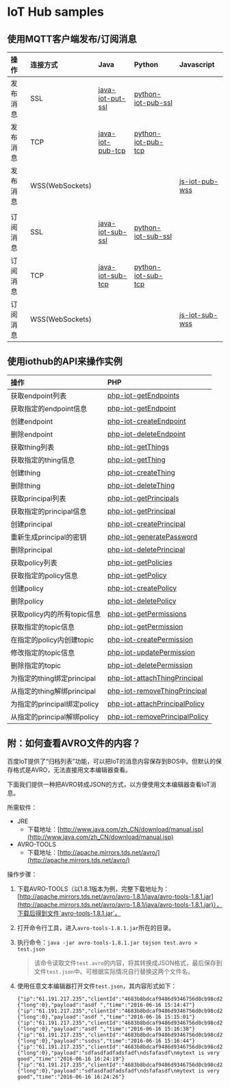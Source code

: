 # IoT Hub samples

## 使用MQTT客户端发布/订阅消息

| 操作 | 连接方式 | Java | Python | Javascript |
| :-- | :-- | :-- | :-- | :-- |
| 发布消息 | SSL | [java-iot-put-ssl](./java-iot-pub-ssl) | [python-iot-pub-ssl](./python-iot-pub-ssl) ||
| 发布消息 | TCP | [java-iot-pub-tcp](./java-iot-pub-tcp) | [python-iot-pub-tcp](./python-iot-pub-tcp) ||
| 发布消息 | WSS(WebSockets) ||| [js-iot-pub-wss](./js-iot-pub-wss) |
||||||
| 订阅消息 | SSL | [java-iot-sub-ssl](./java-iot-sub-ssl) | [python-iot-sub-ssl](./python-iot-sub-ssl) ||
| 订阅消息 | TCP | [java-iot-sub-tcp](./java-iot-sub-tcp) | [python-iot-sub-tcp](./python-iot-sub-tcp) ||
| 订阅消息 | WSS(WebSockets) ||| [js-iot-sub-wss](./js-iot-sub-wss) |

## 使用iothub的API来操作实例

| 操作 | PHP |
| :-- | :-- |
| 获取endpoint列表 | [php-iot-getEndpoints](./php-iot-getEndpoints) |
| 获取指定的endpoint信息 | [php-iot-getEndpoint](./php-iot-getEndpoint) |
| 创建endpoint | [php-iot-createEndpoint](./php-iot-createEndpoint) |
| 删除endpoint | [php-iot-deleteEndpoint](./php-iot-deleteEndpoint) |
| 获取thing列表 | [php-iot-getThings](./php-iot-getThings) |
| 获取指定的thing信息 | [php-iot-getThing](./php-iot-getThing) |
| 创建thing | [php-iot-createThing](./php-iot-createThing) |
| 删除thing | [php-iot-deleteThing](./php-iot-deleteThing) |
| 获取principal列表 | [php-iot-getPrincipals](./php-iot-getPrincipals) |
| 获取指定的principal信息 | [php-iot-getPrincipal](./php-iot-getPrincipal) |
| 创建principal | [php-iot-createPrincipal](./php-iot-createPrincipal) |
| 重新生成principal的密钥 | [php-iot-generatePassword](./php-iot-generatePassword) |
| 删除principal | [php-iot-deletePrincipal](./php-iot-deletePrincipal) |
| 获取policy列表 | [php-iot-getPolicies](./php-iot-getPolicies) |
| 获取指定的policy信息 | [php-iot-getPolicy](./php-iot-getPolicy) |
| 创建policy | [php-iot-createPolicy](./php-iot-createPolicy) |
| 删除policy | [php-iot-deletePolicy](./php-iot-deletePolicy) |
| 获取policy内的所有topic信息 | [php-iot-getPermissions](./php-iot-getPermissions) |
| 获取指定的topic信息 | [php-iot-getPermission](./php-iot-getPermission) |
| 在指定的policy内创建topic | [php-iot-createPermission](./php-iot-createPermission) |
| 修改指定的topic信息 | [php-iot-updatePermission](./php-iot-updatePermission) |
| 删除指定的topic | [php-iot-deletePermission](./php-iot-deletePermission) |
| 为指定的thing绑定principal | [php-iot-attachThingPrincipal](./php-iot-attachThingPrincipal) |
| 从指定的thing解绑principal | [php-iot-removeThingPrincipal](./php-iot-removeThingPrincipal) |
| 为指定的principal绑定policy | [php-iot-attachPrincipalPolicy](./php-iot-attachPrincipalPolicy) |
| 从指定的principal解绑policy | [php-iot-removePrincipalPolicy](./php-iot-removePrincipalPolicy) |

## 附：如何查看AVRO文件的内容？

百度IoT提供了“归档列表”功能，可以把IoT的消息内容保存到BOS中。但默认的保存格式是AVRO，无法直接用文本编辑器查看。

下面我们提供一种把AVRO转成JSON的方式，以方便使用文本编辑器查看IoT消息。

所需软件：

* JRE
    * 下载地址：[http://www.java.com/zh_CN/download/manual.jsp](http://www.java.com/zh_CN/download/manual.jsp)
* AVRO-TOOLS
    * 下载地址：[http://apache.mirrors.tds.net/avro/](http://apache.mirrors.tds.net/avro/)

操作步骤：

1. 下载AVRO-TOOLS（以1.8.1版本为例，完整下载地址为：[http://apache.mirrors.tds.net/avro/avro-1.8.1/java/avro-tools-1.8.1.jar](http://apache.mirrors.tds.net/avro/avro-1.8.1/java/avro-tools-1.8.1.jar)），下载后得到文件`avro-tools-1.8.1.jar`。
2. 打开命令行工具，进入`avro-tools-1.8.1.jar`所在的目录。
3. 执行命令：`java -jar avro-tools-1.8.1.jar tojson test.avro > test.json`

    > 该命令读取文件`test.avro`的内容，将其转换成JSON格式，最后保存到文件`test.json`中。可根据实际情况自行替换这两个文件名。
4. 使用任意文本编辑器打开文件`test.json`，其内容形式如下：

    ```
    {"ip":"61.191.217.235","clientId":"4683b8bdcaf9486d9346756d0cb98cd2","topicName":"pubsub","messageId":{"long":0},"payload":"asdf ","time":"2016-06-16 15:14:47"}
    {"ip":"61.191.217.235","clientId":"4683b8bdcaf9486d9346756d0cb98cd2","topicName":"pubsub","messageId":{"long":0},"payload":"asdf ","time":"2016-06-16 15:15:01"}
    {"ip":"61.191.217.235","clientId":"4683b8bdcaf9486d9346756d0cb98cd2","topicName":"pubsub","messageId":{"long":0},"payload":"asdf ","time":"2016-06-16 15:16:38"}
    {"ip":"61.191.217.235","clientId":"4683b8bdcaf9486d9346756d0cb98cd2","topicName":"pubsub","messageId":{"long":0},"payload":"ssdss","time":"2016-06-16 15:16:44"}
    {"ip":"61.191.217.235","clientId":"4683b8bdcaf9486d9346756d0cb98cd2","topicName":"pubsub","messageId":{"long":0},"payload":"sdfasdfadfadsfadf\ndsfafasdf\nmytext is very good","time":"2016-06-16 16:24:19"}
    {"ip":"61.191.217.235","clientId":"4683b8bdcaf9486d9346756d0cb98cd2","topicName":"pubsub","messageId":{"long":0},"payload":"sdfasdfadfadsfadf\ndsfafasdf\nmytext is very good","time":"2016-06-16 16:24:26"}
    ```